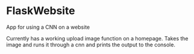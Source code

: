 # FlaskWebsite
App for using a CNN on a website

Currently has a working upload image function on a homepage.
Takes the image and runs it through a cnn and prints the output to the console. 

